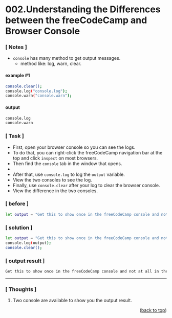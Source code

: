 <a name="topage"></a>

# 002.Understanding the Differences between the freeCodeCamp and Browser Console

### [ Notes ]
  * `console` has many method to get output messages.
      * method like: log, warn, clear.


#### example #1

```sh
console.clear();
console.log("console.log");
console.warn("console.warn");
```

#### output
```sh
console.log
console.warn
```

### [ Task ]
  * First, open your browser console so you can see the logs.
  * To do that, you can right-click the freeCodeCamp navigation bar at the top and click `inspect` on most browsers.
  * Then find the `console` tab in the window that opens.
  *
  * After that, use `console.log` to log the `output` variable.
  * View the two consoles to see the log.
  * Finally, use `console.clear` after your log to clear the browser console.
  * View the difference in the two consoles.

### [ before ]

```sh
let output = "Get this to show once in the freeCodeCamp console and not at all in the browser console";
```

### [ solution ]

```sh
let output = "Get this to show once in the freeCodeCamp console and not at all in the browser console";
console.log(output);
console.clear();
```

### [ output result ]

```sh
Get this to show once in the freeCodeCamp console and not at all in the browser console
```

-----

### [ Thoughts ]

  1. Two console are available to show you the output result.
  

<p align="right">(<a href="#topage">back to top</a>)</p>
<br/>
<br/>
